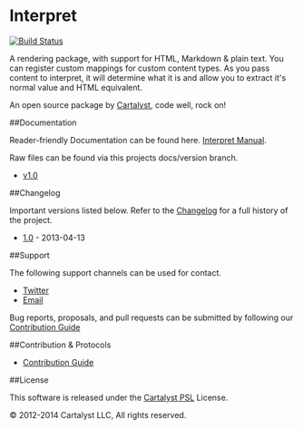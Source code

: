 # Interpret

[![Build Status](http://ci.cartalyst.com/build-status/svg/36)](http://ci.cartalyst.com/build-status/view/36)

A rendering package, with support for HTML, Markdown & plain text. You can register custom mappings for custom content types. As you pass content to interpret, it will determine what it is and allow you to extract it's normal value and HTML equivalent.

An open source package by [Cartalyst](https://cartalyst.com), code well, rock on!

##Documentation

Reader-friendly Documentation can be found here. [Interpret Manual](https://cartalyst.com/manual/interpret).

Raw files can be found via this projects docs/version branch.

- [v1.0](https://github.com/cartalyst/interpret/tree/docs/1.0)

##Changelog

Important versions listed below. Refer to the [Changelog](CHANGELOG.md) for a full history of the project.

- [1.0](CHANGELOG.md) - 2013-04-13

##Support

The following support channels can be used for contact.

- [Twitter](https://cartalyst.com/@twitter)
- [Email](mailto:help@cartalyst.com)

Bug reports, proposals, and pull requests can be submitted by following our [Contribution Guide](CONTRIBUTING.md)

##Contribution & Protocols

- [Contribution Guide](CONTRIBUTING.md)


##License

This software is released under the [Cartalyst PSL](LICENSE) License.

© 2012-2014 Cartalyst LLC, All rights reserved.
